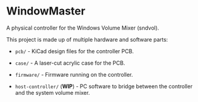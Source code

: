 # WindowMaster

A physical controller for the Windows Volume Mixer (sndvol).

This project is made up of multiple hardware and software parts:

- `pcb/` - KiCad design files for the controller PCB.

- `case/` - A laser-cut acrylic case for the PCB.

- `firmware/` - Firmware running on the controller.

- `host-controller/` (**WIP**) - PC software to bridge between the controller
  and the system volume mixer.